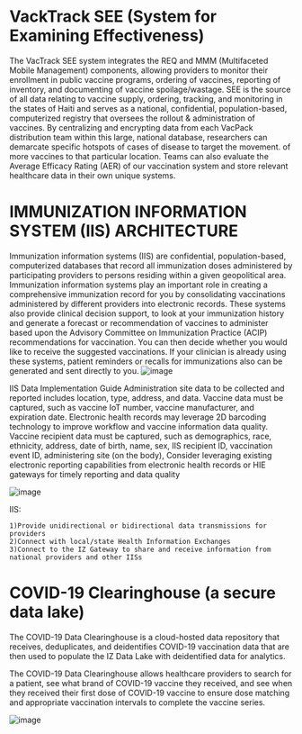 # VackTrack SEE (System for Examining Effectiveness)
The VacTrack SEE  system integrates the REQ and MMM (Multifaceted Mobile Management) components, allowing providers to monitor their enrollment in public vaccine programs, ordering of vaccines, reporting of inventory, and documenting of vaccine spoilage/wastage.
SEE is the source of all data relating to vaccine supply, ordering, tracking, and monitoring in the states of Haiti and serves as a national, confidential, population-based, computerized registry that oversees the rollout & administration of vaccines.
By centralizing and encrypting data from each VacPack distribution team within this large, national database, researchers can demarcate specific hotspots of cases of disease to target the movement. of more vaccines to that particular location. Teams can also evaluate the Average Efficacy Rating (AER) of our vaccination system and store relevant healthcare data in their own unique systems.

# IMMUNIZATION INFORMATION SYSTEM (IIS) ARCHITECTURE
Immunization information systems (IIS) are confidential, population-based, computerized databases that record all immunization doses administered by participating providers to persons residing within a given geopolitical area. Immunization information systems play an important role in creating a comprehensive immunization record for you by consolidating vaccinations administered by different providers into electronic records. These systems also provide clinical decision support, to look at your immunization history and generate a forecast or recommendation of vaccines to administer based upon the Advisory Committee on Immunization Practice (ACIP) recommendations for vaccination. You can then decide whether you would like to receive the suggested vaccinations. If your clinician is already using these systems, patient reminders or recalls for immunizations also can be generated and sent directly to you.
![image](https://user-images.githubusercontent.com/67471222/118348356-4b07e680-b567-11eb-93f6-9d7d95d3ea20.png)

IIS Data Implementation Guide Administration site data to be collected and reported includes location, type, address, and data. Vaccine data must be captured, such as vaccine IoT number, vaccine manufacturer, and expiration date. Electronic health records may leverage 2D barcoding technology to improve workflow and vaccine information data quality. Vaccine recipient data must be captured, such as demographics, race, ethnicity, address, date of birth, name, sex, IIS recipient ID, vaccination event ID, administering site (on the body), Consider leveraging existing electronic reporting capabilities from electronic health records or HIE gateways for timely reporting and data quality

![image](https://user-images.githubusercontent.com/67471222/118383259-e5c0fd80-b619-11eb-9d1f-50d34531e38f.png)

IIS:

    1)Provide unidirectional or bidirectional data transmissions for providers
    2)Connect with local/state Health Information Exchanges
    3)Connect to the IZ Gateway to share and receive information from national providers and other IISs


# COVID-19 Clearinghouse (a secure data lake)
The COVID-19 Data Clearinghouse is a cloud-hosted data repository that receives, deduplicates, and deidentifies COVID-19 vaccination data that are then used to populate the IZ Data Lake with deidentified data for analytics.

The COVID-19 Data Clearinghouse allows healthcare providers to search for a patient, see what brand of COVID-19 vaccine they received, and see when they received their first dose of COVID-19 vaccine to ensure dose matching and appropriate vaccination intervals to complete the vaccine series.

![image](https://user-images.githubusercontent.com/67471222/118409571-a2fa3680-b6a8-11eb-87cd-cf7aab8c9475.png)







